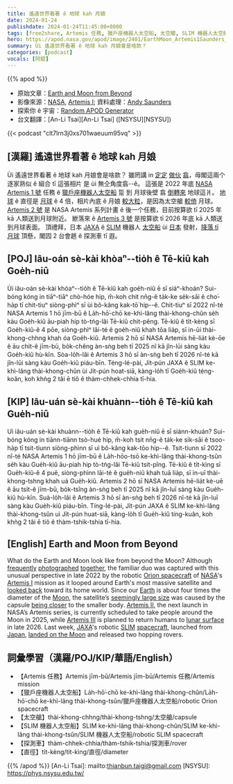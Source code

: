 ```yaml
---
title: 遙遠世界看著 ê 地球 kah 月娘
date: 2024-01-24
publishdate: 2024-01-24T11:45:00+0800
tags: [free2share, Artemis 任務, 獵戶座機器人太空船, 太空艙, SLIM 機器人太空船, 探測車, 直徑]
hero: https://apod.nasa.gov/apod/image/2401/EarthMoon_Artemis1Saunders_960.jpg
summary: Ùi 遙遠世界看著 ê 地球 kah 月娘會是啥款？
categories: [podcast]
vocals: [阿錕]
---
```


{{% apod %}}

- 原始文章：[Earth and Moon from Beyond](https://apod.nasa.gov/apod/ap240124.html)
- 影像來源：[NASA](https://www.nasa.gov/), [Artemis I](https://www.nasa.gov/mission/artemis-i/); 資料處理：[Andy Saunders](https://www.instagram.com/andysaunders_1/)
- 探索你 ê 宇宙：[Random APOD Generator](https://apod.nasa.gov/apod/random_apod.html)
- 台文翻譯：[An-Li Tsai][An-Li Tsai] ([NSYSU][NSYSU])

{{< podcast "clt7lrn3j0xs701waeuum95vq" >}}

## [漢羅] 遙遠世界看著 ê 地球 kah 月娘
Ùi 遙遠世界看著 ê 地球 kah 月娘會是啥款？
雖罔講 in [定定][frequently] [做伙][together] [翕][photographed]，毋閣這兩个逐家熟似 ê 組合 tī 這張相片 是 ùi 無仝角度翕--ê。
這張是 2022 年底 [NASA][NASA] [Artemis 1 號][Artemis I] 任務 ê [獵戶座機器人太空船][Orion spacecraft] 踅 到 月球後壁 翕 [倒轉來][looked back] 地球這爿。
[地球][Earth] ê 直徑是 [月球][Moon] ê 4 倍，相片內底 ê 月娘 [較大粒][seemingly large size]，是因為太空艙 [較倚][being closer] 月球。
[Artemis 2 號][Artemis II] 是 NASA Artemis 系列計畫 ê 後一个任務，目前按算欲 tī 2025 年 kā 人類送到月球附近。
紲落來 ê [Artemis 3 號][Artemis III] 是按算欲 tī 2026 年底 kā 人類送到月球表面。
頂禮拜，日本 [JAXA][JAXA] ê [SLIM][SLIM] 機器人 [太空船][spacecraft] ùi [日本][Japan] 發射，[降落 tī 月球][landed on the Moon] 頂懸，閣囥 2 台會趒 ê 探測車 tī 遐。

## [POJ] Iâu-oán sè-kài khòaⁿ--tio̍h ê Tē-kiû kah Goe̍h-niû
Ùi iâu-oán sè-kài khòaⁿ--tio̍h ê Tē-kiû kah goe̍h-niû ē sī siáⁿ-khoán?
Sui-bóng kóng in tiāⁿ-tiāⁿ chò-hóe hip, m̄-koh chit nn̄g-ê ta̍k-ke se̍k-sāi ê cho͘-ha̍p tī chit-tiuⁿ siòng-phìⁿ sī ùi bô-kâng kak-tō͘ hip--ê.
Chit-tiuⁿ sī 2022 nî-té NASA Artemis 1 hō jīm-bū ê La̍h-hō͘-chō ke-khì-lâng thài-khong-chûn se̍h kàu Goe̍h-kiû āu-piah hip tò-tńg-lâi Tē-kiû chit-pêng.
Tē-kiû ê ti̍t-kèng sī Goe̍h-kiû-ê 4 pōe, siòng-phìⁿ lāi-té ê goe̍h-niû khah tōa lia̍p, sī in-ūi thài-khong-chhng khah óa Goe̍h-kiû.
Artemis 2 hō sī NASA Artemis hē-lia̍t kè-ōe ê āu chi̍t-ê jīm-bū, bo̍k-chêng àn-sǹg beh tī 2025 nî kā jîn-lūi sàng kàu Goe̍h-kiû hù-kīn.
Sòa-lo̍h-lâi ê Artemis 3 hō sī àn-sǹg beh tī 2026 nî-té kā jîn-lūi sàng kàu Goe̍h-kiû piáu-bīn.
Téng-lé-pài, Ji̍t-pún JAXA ê SLIM ke-khì-lâng thài-khong-chûn ùi Ji̍t-pún hoat-siā, kàng-lo̍h tī Goe̍h-kiû téng-koân, koh khǹg 2 tâi ē tiô ê thàm-chhek-chhia tī-hia.

## [KIP] Iâu-uán sè-kài khuànn--tio̍h ê Tē-kiû kah Gue̍h-niû
Uì iâu-uán sè-kài khuànn--tio̍h ê Tē-kiû kah gue̍h-niû ē sī siánn-khuán?
Sui-bóng kóng in tiānn-tiānn tsò-hué hip, m̄-koh tsit nn̄g-ê ta̍k-ke si̍k-sāi ê tsoo-ha̍p tī tsit-tiunn siòng-phìnn sī uì bô-kâng kak-tōo hip--ê.
Tsit-tiunn sī 2022 nî-té NASA Artemis 1 hō jīm-bū ê La̍h-hōo-tsō ke-khì-lâng thài-khong-tsûn se̍h kàu Gue̍h-kiû āu-piah hip tò-tńg-lâi Tē-kiû tsit-pîng.
Tē-kiû ê ti̍t-kìng sī Gue̍h-kiû-ê 4 puē, siòng-phìnn lāi-té ê gue̍h-niû khah tuā lia̍p, sī in-uī thài-khong-tshng khah uá Gue̍h-kiû.
Artemis 2 hō sī NASA Artemis hē-lia̍t kè-uē ê āu tsi̍t-ê jīm-bū, bo̍k-tsîng àn-sǹg beh tī 2025 nî kā jîn-luī sàng kàu Gue̍h-kiû hù-kīn.
Suà-lo̍h-lâi ê Artemis 3 hō sī àn-sǹg beh tī 2026 nî-té kā jîn-luī sàng kàu Gue̍h-kiû piáu-bīn.
Tíng-lé-pài, Ji̍t-pún JAXA ê SLIM ke-khì-lâng thài-khong-tsûn uì Ji̍t-pún huat-siā, kàng-lo̍h tī Gue̍h-kiû tíng-kuân, koh khǹg 2 tâi ē tiô ê thàm-tshik-tshia tī-hia.

## [English] Earth and Moon from Beyond
What do the Earth and Moon look like from beyond the Moon?
Although [frequently][frequently] [photographed][photographed] [together][together], the familiar duo was captured with this unusual perspective in late 2022 by the robotic [Orion spacecraft][Orion spacecraft] of [NASA][NASA]'s [Artemis I][Artemis I] mission as it looped around Earth's most massive satellite and [looked back][looked back] toward its home world.
Since our [Earth][Earth] is about four times the diameter of the [Moon][Moon], the satellite’s [seemingly large size][seemingly large size] was caused by the capsule [being closer][being closer] to the smaller body.
[Artemis II][Artemis II], the next launch in NASA’s Artemis series, is currently scheduled to take people around the Moon in 2025, while [Artemis III][Artemis III] is planned to return humans to [lunar surface][lunar surface] in late 2026.
Last week, [JAXA][JAXA]'s robotic [SLIM][SLIM] [spacecraft][spacecraft], launched from [Japan][Japan], [landed on the Moon][landed on the Moon] and released two hopping rovers.

## 詞彙學習（漢羅/POJ/KIP/華語/English）
- 【Artemis 任務】Artemis jīm-bū/Artemis jīm-bū/Artemis 任務/Artemis mission
- 【獵戶座機器人太空船】La̍h-hō͘-chō ke-khì-lâng thài-khong-chûn/La̍h-hō͘-chō ke-khì-lâng thài-khong-tsûn/獵戶座機器人太空船/robotic Orion spacecraft
- 【太空艙】thài-khong-chhng/thài-khong-tshng/太空艙/capsule
- 【SLIM 機器人太空船】SLIM ke-khì-lâng thài-khong-chûn/SLIM ke-khì-lâng thài-khong-tsûn/SLIM 機器人太空船/robotic SLIM spacecraft
- 【探測車】thàm-chhek-chhia/thàm-tshik-tshia/探測車/rover
- 【直徑】ti̍t-kèng/ti̍t-kìng/直徑/diameter

{{% /apod %}}
[An-Li Tsai]: mailto:thianbun.taigi@gmail.com
[NSYSU]: https://phys.nsysu.edu.tw/

[copyright]: https://apod.nasa.gov/apod/fap/lib/about_apod.html#srapply
[License]: https://creativecommons.org/licenses/by/3.0/

[frequently]:https://apod.nasa.gov/apod/ap171204.html
[photographed]:https://apod.nasa.gov/apod/ap011015.html
[together]:https://apod.nasa.gov/apod/ap100901.html
[Orion spacecraft]:https://www.nasa.gov/humans-in-space/orion-spacecraft/
[NASA]:https://www.nasa.gov/
[Artemis I]:https://www.nasa.gov/mission/artemis-i/
[looked back]:https://apod.nasa.gov/apod/ap231130.html
[Earth]:https://science.nasa.gov/earth/facts/
[Moon]:https://science.nasa.gov/moon/
[seemingly large size]:https://www.rover.com/blog/wp-content/uploads/2017/05/pug-tilt.jpg
[being closer]:https://en.wikipedia.org/wiki/Forced_perspective
[Artemis II]:https://www.nasa.gov/mission/artemis-ii/
[Artemis III]:https://www.nasa.gov/mission/artemis-iii/
[lunar surface]:https://apod.nasa.gov/apod/ap031109.html
[JAXA]:https://global.jaxa.jp/
[SLIM]:https://global.jaxa.jp/countdown/slim_special_site.html
[spacecraft]:https://en.wikipedia.org/wiki/Smart_Lander_for_Investigating_Moon
[Japan]:https://en.wikipedia.org/wiki/Japan
[landed on the Moon]:https://global.jaxa.jp/press/2024/01/20240120-1_e.html
